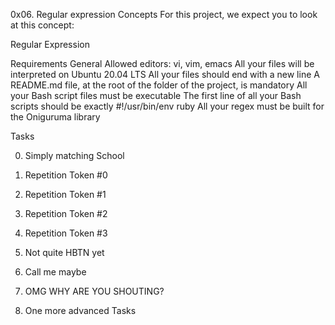 0x06. Regular expression
Concepts
For this project, we expect you to look at this concept:

Regular Expression

Requirements
General
Allowed editors: vi, vim, emacs
All your files will be interpreted on Ubuntu 20.04 LTS
All your files should end with a new line
A README.md file, at the root of the folder of the project, is mandatory
All your Bash script files must be executable
The first line of all your Bash scripts should be exactly #!/usr/bin/env ruby
All your regex must be built for the Oniguruma library

Tasks

0. Simply matching School

1. Repetition Token #0

2. Repetition Token #1

3. Repetition Token #2

4. Repetition Token #3

5. Not quite HBTN yet

6. Call me maybe

7. OMG WHY ARE YOU SHOUTING?

8. One more advanced Tasks
